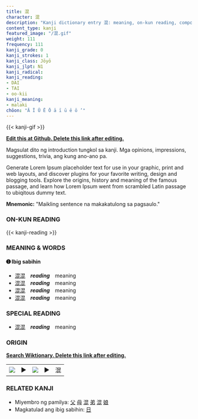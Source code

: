 ```yaml
---
title: 混
character: 混
description: "Kanji dictionary entry 混: meaning, on-kun reading, compounds, origin, related kanji"
content_type: kanji
featured_image: "/混.gif"
weight: 111
frequency: 111
kanji_grade: 0
kanji_strokes: 1
kanji_class: Jōyō
kanji_jlpt: N1
kanji_radical: 
kanji_reading: 
- DAI
- TAI
- oo-kii
kanji_meaning:
- malaki
chōon: "Ā Ī Ū Ē Ō ā ī ū ē ō ’"
---
```

[//]: # (Don't edit the line below. Kanji animated GIF code is automatically generated.)
{{< kanji-gif >}}

[//]: # (Edit below this line.)

**[Edit this at Github. Delete this link after editing.](https://github.com/tim0g/tim/tree/main/content/kanji/混/index.md)**

Magsulat dito ng introduction tungkol sa kanji. Mga opinions, impressions, suggestions, trivia, ang kung ano-ano pa.

Generate Lorem Ipsum placeholder text for use in your graphic, print and web layouts, and discover plugins for your favorite writing, design and blogging tools. Explore the origins, history and meaning of the famous passage, and learn how Lorem Ipsum went from scrambled Latin passage to ubiqitous dummy text.
 
**Mnemonic:** "Maikling sentence na makakatulong sa pagsaulo."

### ON-KUN READING

[//]: # (Don't edit the line below. ON-KUN READING code is automatically generated.)
{{< kanji-reading >}}

### MEANING & WORDS

#### ➊ **Ibig sabihin**
  - [混](../混)[混](../混)　***reading***　meaning
  - [混](../混)[混](../混)　***reading***　meaning
  - [混](../混)[混](../混)　***reading***　meaning
  - [混](../混)[混](../混)　***reading***　meaning

### SPECIAL READING
  - [混](../混)[混](../混)　***reading***　meaning

### ORIGIN

**[Search Wiktionary. Delete this link after editing.](https://wiktionary.org/wiki/混)**
<table class="kanji-table"><tr><td>
<img src="60px-混-bronze.svg.png">
</td><td>▶</td><td>
<img src="60px-混-oracle.svg.png">
</td><td>▶</td>
<td class="kanji-origin">混</td>
</tr></table>

### RELATED KANJI
- Miyembro ng pamilya: [父](../父) [母](../母) [混](../混) [弟](../弟) [混](../混) [娘](../娘)
- Magkatulad ang ibig sabihin: [日](../日)
